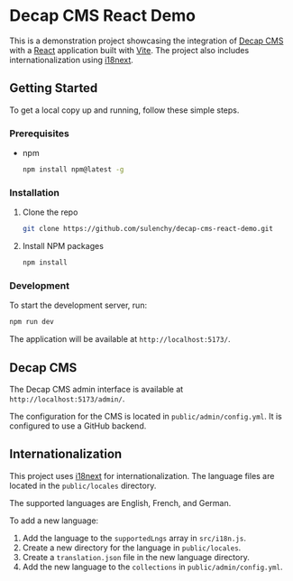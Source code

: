 # Decap CMS React Demo

This is a demonstration project showcasing the integration of [Decap CMS](https://decapcms.org/) with a [React](https://react.dev/) application built with [Vite](https://vitejs.dev/). The project also includes internationalization using [i18next](https://www.i18next.com/).

## Getting Started

To get a local copy up and running, follow these simple steps.

### Prerequisites

- npm
  ```sh
  npm install npm@latest -g
  ```

### Installation

1. Clone the repo
   ```sh
   git clone https://github.com/sulenchy/decap-cms-react-demo.git
   ```
2. Install NPM packages
   ```sh
   npm install
   ```

### Development

To start the development server, run:

```sh
npm run dev
```

The application will be available at `http://localhost:5173/`.

## Decap CMS

The Decap CMS admin interface is available at `http://localhost:5173/admin/`.

The configuration for the CMS is located in `public/admin/config.yml`. It is configured to use a GitHub backend.

## Internationalization

This project uses [i18next](https://www.i18next.com/) for internationalization. The language files are located in the `public/locales` directory.

The supported languages are English, French, and German.

To add a new language:

1.  Add the language to the `supportedLngs` array in `src/i18n.js`.
2.  Create a new directory for the language in `public/locales`.
3.  Create a `translation.json` file in the new language directory.
4.  Add the new language to the `collections` in `public/admin/config.yml`.